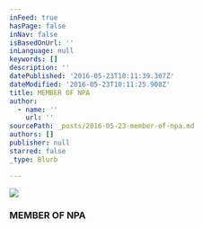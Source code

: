 ```yaml
---
inFeed: true
hasPage: false
inNav: false
isBasedOnUrl: ''
inLanguage: null
keywords: []
description: ''
datePublished: '2016-05-23T10:11:39.307Z'
dateModified: '2016-05-23T10:11:25.908Z'
title: MEMBER OF NPA
author:
  - name: ''
    url: ''
sourcePath: _posts/2016-05-23-member-of-npa.md
authors: []
publisher: null
starred: false
_type: Blurb

---
```

![](https://the-grid-user-content.s3-us-west-2.amazonaws.com/b9de8ff4-48cc-49e2-8638-307f14bbcb1c.jpg)

### MEMBER OF NPA

####